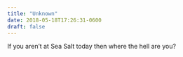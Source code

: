 ```yaml
---
title: "Unknown"
date: 2018-05-18T17:26:31-0600
draft: false
---
```


If you aren’t at Sea Salt today then where the hell are you?
